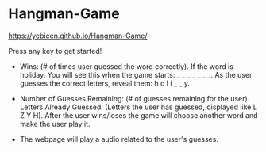 # Hangman-Game
https://yebicen.github.io/Hangman-Game/

Press any key to get started!

- Wins: (# of times user guessed the word correctly).
If the word is holiday, 
You will see this when the game starts: _ _ _ _ _ _ _.
As the user guesses the correct letters, reveal them: h o l i _  _ y.


- Number of Guesses Remaining: (# of guesses remaining for the user).
Letters Already Guessed: (Letters the user has guessed, displayed like L Z Y H).
After the user wins/loses the game will choose another word and make the user play it.

- The webpage will play a audio related to the user's guesses.
